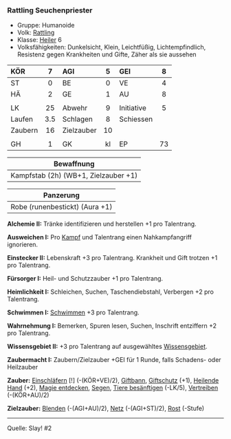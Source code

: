 ### Rattling Seuchenpriester

- Gruppe: Humanoide
- Volk: [Rattling](../../fanwerk/bestiarium/rattling.md)
- Klasse: [Heiler](../../grw/charaktere-klasse-heiler.md) 6
- Volksfähigkeiten: Dunkelsicht, Klein, Leichtfüßig, Lichtempfindlich, Resistenz gegen Krankheiten und Gifte, Zäher als sie aussehen

| KÖR     |  7  | AGI        |  5  | GEI        |  8  |
| :------ | :-: | :--------- | :-: | :--------- | :-: |
| ST      |  0  | BE         |  0  | VE         |  4  |
| HÄ      |  2  | GE         |  1  | AU         |  8  |
|         |     |            |     |            |     |
| LK      | 25  | Abwehr     |  9  | Initiative |  5  |
| Laufen  | 3.5 | Schlagen   |  8  | Schiessen  |     |
| Zaubern | 16  | Zielzauber | 10  |            |     |
|         |     |            |     |            |     |
| GH      |  1  | GK         | kl  | EP         | 73  |

|              Bewaffnung              |
| :----------------------------------: |
| Kampfstab (2h) (WB+1, Zielzauber +1) |

|           Panzerung            |
| :----------------------------: |
| Robe (runenbestickt) (Aura +1) |

**Alchemie II:** Tränke identifizieren und herstellen +1 pro Talentrang.

**Ausweichen I:** Pro [Kampf](../../grw/regeln-kampf.md) und Talentrang einen Nahkampfangriff ignorieren.

**Einstecker II:** Lebenskraft +3 pro Talentrang. Krankheit und Gift trotzen +1 pro Talentrang.

**Fürsorger I:** Heil- und Schutzzauber +1 pro Talentrang.

**Heimlichkeit I:** Schleichen, Suchen, Taschendiebstahl, Verbergen +2 pro Talentrang.

**Schwimmen I:** [Schwimmen](../../grw/talente/schwimmen.md) +3 pro Talentrang.

**Wahrnehmung I:** Bemerken, Spuren lesen, Suchen, Inschrift entziffern +2 pro Talentrang.

**Wissensgebiet II:** +3 pro Talentrang auf ausgewähltes [Wissensgebiet](../../grw/talente/wissensgebiet.md).

**Zaubermacht I:** Zaubern/Zielzauber +GEI für 1 Runde, falls Schadens- oder Heilzauber

**Zauber:** [Einschläfern](../../grw/zauber/einschlaefern.md) [!] (-(KÖR+VE)/2), [Giftbann](../../grw/zauber/giftbann.md), [Giftschutz](../../grw/zauber/giftschutz.md) (+1), [Heilende Hand](../../grw/zauber/heilende-hand.md) (+2), [Magie entdecken](../../grw/zauber/magie-entdecken.md), [Segen](../../grw/zauber/segen.md), [Tiere besänftigen](../../grw/zauber/tiere-besaenftigen.md) (-LK/5), [Vertreiben](../../grw/zauber/vertreiben.md) (-(KÖR+AU)/2)

**Zielzauber:** [Blenden](../../grw/zauber/blenden.md) (-(AGI+AU)/2), [Netz](../../grw/zauber/netz.md) (-(AGI+ST)/2), [Rost](../../grw/zauber/rost.md) (-Stufe)

---

Quelle: Slay! #2
